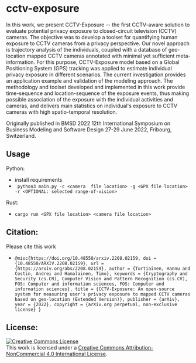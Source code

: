 # cctv-exposure

In this work, we present CCTV-Exposure -- the first CCTV-aware solution to evaluate potential privacy exposure to closed-circuit television (CCTV) cameras. 
The objective was to develop a toolset for quantifying human exposure to CCTV cameras from a privacy perspective. 
Our novel approach is trajectory analysis of the individuals, coupled with a database of geo-location mapped CCTV cameras annotated with minimal yet sufficient meta-information. 
For this purpose, CCTV-Exposure model based on a Global Positioning System (GPS) tracking was applied to estimate individual privacy exposure in different scenarios.
The current investigation provides an application example and validation of the modeling approach. 
The methodology and toolset developed and implemented in this work provide time-sequence and location-sequence of the exposure events, thus making possible association of the exposure with the individual activities and cameras, and delivers main statistics on individual's exposure to CCTV cameras with high spatio-temporal resolution.

Originally published in BMSD 2022 12th International Symposium on Business Modeling and Software Design 27-29 June 2022, Fribourg, Switzerland.

## Usage

Python:
- install requirements 
- ` python3 main.py -c <camera  file location> -g <GPX file location> -r <OPTIONAL: selected range-of-vision>`

Rust:
- `cargo run <GPX file location> <camera file location>`

## Citation:

Please cite this work
- `@misc{https://doi.org/10.48550/arxiv.2208.02159,
  doi = {10.48550/ARXIV.2208.02159},
  url = {https://arxiv.org/abs/2208.02159},
  author = {Turtiainen, Hannu and Costin, Andrei and Hamalainen, Timo},
  keywords = {Cryptography and Security (cs.CR), Computer Vision and Pattern Recognition (cs.CV), FOS: Computer and information sciences, FOS: Computer and information sciences},
  title = {CCTV-Exposure: An open-source system for measuring user's privacy exposure to mapped CCTV cameras based on geo-location (Extended Version)},
  publisher = {arXiv},
  year = {2022},
  copyright = {arXiv.org perpetual, non-exclusive license}
}`

## License:
<a rel="license" href="http://creativecommons.org/licenses/by-nc/4.0/"><img alt="Creative Commons License" style="border-width:0" src="https://i.creativecommons.org/l/by-nc/4.0/88x31.png" /></a><br />This work is licensed under a <a rel="license" href="http://creativecommons.org/licenses/by-nc/4.0/">Creative Commons Attribution-NonCommercial 4.0 International License</a>.

